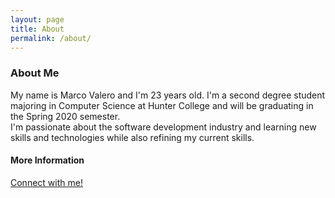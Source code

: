 ```yaml
---
layout: page
title: About
permalink: /about/
---
```


### About Me

My name is Marco Valero and I'm 23 years old. I'm a second degree student majoring in Computer Science at Hunter College and will be graduating in the Spring 2020 semester.  
I'm passionate about the software development industry and learning new skills and technologies while also refining my current skills.

#### More Information

[Connect with me!](https://linkedin.com/in/valero-marco/)

